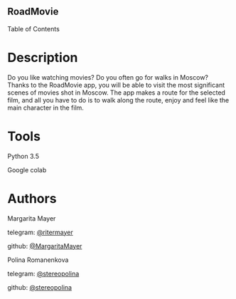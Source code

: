## RoadMovie
Table of Contents

# Description
Do you like watching movies? Do you often go for walks in Moscow? Thanks to the RoadMovie app, you will be able to visit the most significant scenes of movies shot in Moscow. The app makes a route for the selected film, and all you have to do is to walk along the route, enjoy and feel like the main character in the film.

# Tools
Python 3.5

Google colab

# Authors
Margarita Mayer

telegram: [@ritermayer](https://t.me/ritermayer)

github: [@MargaritaMayer](https://github.com/MargaritaMayer)

Polina Romanenkova

telegram: [@stereopolina](https://t.me/stereopolina)

github: [@stereopolina](https://github.com/stereopolina)
